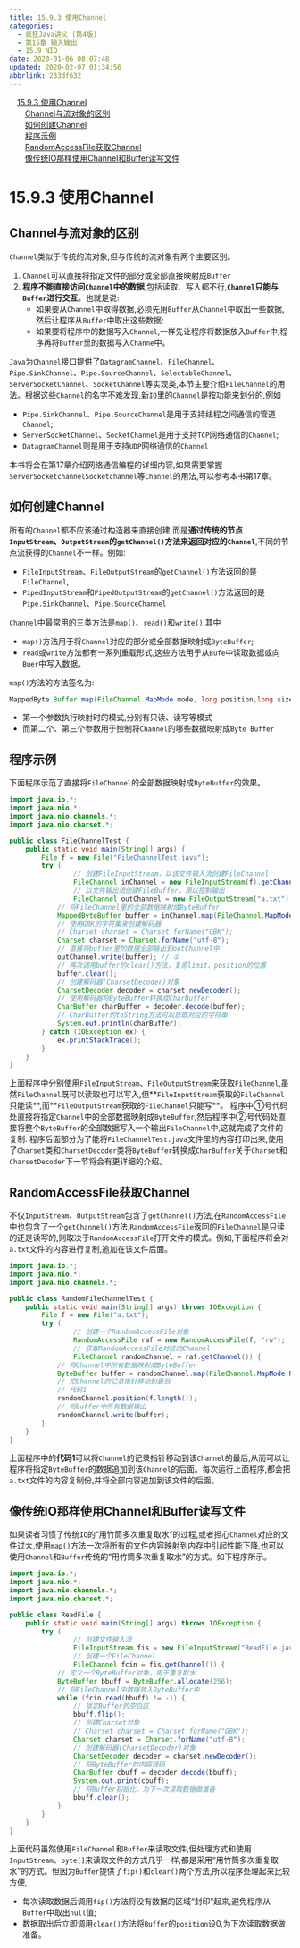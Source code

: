 ```yaml
---
title: 15.9.3 使用Channel
categories: 
  - 疯狂Java讲义 (第4版)
  - 第15章 输入输出
  - 15.9 NIO
date: 2020-01-06 08:07:48
updated: 2020-02-07 01:34:56
abbrlink: 233df632
---
```

<div id='my_toc'><a href="/JavaReadingNotes/233df632/#15-9-3-使用Channel" class="header_1">15.9.3 使用Channel</a>&nbsp;<br><a href="/JavaReadingNotes/233df632/#Channel与流对象的区别" class="header_2">Channel与流对象的区别</a>&nbsp;<br><a href="/JavaReadingNotes/233df632/#如何创建Channel" class="header_2">如何创建Channel</a>&nbsp;<br><a href="/JavaReadingNotes/233df632/#程序示例" class="header_2">程序示例</a>&nbsp;<br><a href="/JavaReadingNotes/233df632/#RandomAccessFile获取Channel" class="header_2">RandomAccessFile获取Channel</a>&nbsp;<br><a href="/JavaReadingNotes/233df632/#像传统IO那样使用Channel和Buffer读写文件" class="header_2">像传统IO那样使用Channel和Buffer读写文件</a>&nbsp;<br></div>
<style>.header_1{margin-left: 1em;}.header_2{margin-left: 2em;}.header_3{margin-left: 3em;}.header_4{margin-left: 4em;}.header_5{margin-left: 5em;}.header_6{margin-left: 6em;}</style>
<!--more-->
<script>if (navigator.platform.search('arm')==-1){document.getElementById('my_toc').style.display = 'none';}var e,p = document.getElementsByTagName('p');while (p.length>0) {e = p[0];e.parentElement.removeChild(e);}</script>

<!--end-->
# 15.9.3 使用Channel
## Channel与流对象的区别
`Channel`类似于传统的流对象,但与传统的流对象有两个主要区别。
1. `Channel`可以直接将指定文件的部分或全部直接映射成`Buffer`
2. **程序不能直接访问`Channel`中的数据**,包括读取、写入都不行,**`Channel`只能与`Buffer`进行交互**。也就是说:
   - 如果要从`Channel`中取得数据,必须先用`Buffer`从`Channel`中取出一些数据,然后让程序从`Buffer`中取出这些数据;
   - 如果要将程序中的数据写入`Channel`,一样先让程序将数据放入`Buffer`中,程序再将`Buffer`里的数据写入`Channe`中。

`Java`为`Channel`接口提供了`DatagramChannel`、`FileChannel`、`Pipe.SinkChannel`、`Pipe.SourceChannel`、`SelectableChannel`、`ServerSocketChannel`、`SocketChannel`等实现类,本节主要介绍`FileChannel`的用法。根据这些`Channel`的名字不难发现,新`IO`里的`Channel`是按功能来划分的,例如
- `Pipe.SinkChannel`、`Pipe.SourceChannel`是用于支持线程之间通信的管道`Channel`;
- `ServerSocketChannel`、`SocketChannel`是用于支持`TCP`网络通信的`Channel`;
- `DatagramChannel`则是用于支持`UDP`网络通信的`Channel`

本书将会在第17章介绍网络通信编程的详细内容,如果需要掌握`ServerSocketchannelSocketchannel`等`Channel`的用法,可以参考本书第17章。
## 如何创建Channel
所有的`Channel`都不应该通过构造器来直接创建,而是**通过传统的节点`InputStream`、`OutputStream`的`getChannel()`方法来返回对应的`Channel`**,不同的节点流获得的`Channel`不一样。例如:
- `FileInputStream`、`FileOutputStream`的`getChannel()`方法返回的是`FileChannel`,
- `PipedInputStream`和`PipedOutputStream`的`getChannel()`方法返回的是`Pipe.SinkChannel`、`Pipe.SourceChannel`

`Channel`中最常用的三类方法是`map()`、`read()`和`write()`,其中
- `map()`方法用于将`Channel`对应的部分或全部数据映射成`ByteBuffer`;
- `read`或`write`方法都有一系列重载形式,这些方法用于从`Bufe`中读取数据或向`Buer`中写入数据。

`map()`方法的方法签名为:
```java
MappedByte Buffer map(FileChannel.MapMode mode, long position,long size)
```
- 第一个参数执行映射时的模式,分别有只读、读写等模式
- 而第二个、第三个参数用于控制将`Channel`的哪些数据映射成`Byte Buffer`

## 程序示例
下面程序示范了直接将`FileChannel`的全部数据映射成`ByteBuffer`的效果。
```java
import java.io.*;
import java.nio.*;
import java.nio.channels.*;
import java.nio.charset.*;

public class FileChannelTest {
    public static void main(String[] args) {
        File f = new File("FileChannelTest.java");
        try (
                // 创建FileInputStream，以该文件输入流创建FileChannel
                FileChannel inChannel = new FileInputStream(f).getChannel();
                // 以文件输出流创建FileBuffer，用以控制输出
                FileChannel outChannel = new FileOutputStream("a.txt").getChannel()) {
            // 将FileChannel里的全部数据映射成ByteBuffer
            MappedByteBuffer buffer = inChannel.map(FileChannel.MapMode.READ_ONLY, 0, f.length()); // ①
            // 使用GBK的字符集来创建解码器
            // Charset charset = Charset.forName("GBK");
            Charset charset = Charset.forName("utf-8");
            // 直接将buffer里的数据全部输出到outChannel中
            outChannel.write(buffer); // ②
            // 再次调用buffer的clear()方法，复原limit、position的位置
            buffer.clear();
            // 创建解码器(CharsetDecoder)对象
            CharsetDecoder decoder = charset.newDecoder();
            // 使用解码器将ByteBuffer转换成CharBuffer
            CharBuffer charBuffer = decoder.decode(buffer);
            // CharBuffer的toString方法可以获取对应的字符串
            System.out.println(charBuffer);
        } catch (IOException ex) {
            ex.printStackTrace();
        }
    }
}
```
上面程序中分别使用`FileInputStream`、`FileOutputStream`来获取`FileChannel`,虽然`FileChannel`既可以读取也可以写入,但**`FileInputStream`获取的`FileChannel`只能读**,而**`FileOutputStream`获取的`FileChannel`只能写**。
程序中①号代码处直接将指定`Channel`中的全部数据映射成`ByteBuffer`,然后程序中②号代码处直接将整个`ByteBuffer`的全部数据写入一个输出`FileChannel`中,这就完成了文件的复制.
程序后面部分为了能将`FileChannelTest.java`文件里的内容打印出来,使用了`Charset`类和`CharsetDecoder`类将`ByteBuffer`转换成`CharBuffer`关于`Charset`和`CharsetDecoder`下一节将会有更详细的介绍。

## RandomAccessFile获取Channel
不仅`InputStream`、`OutputStream`包含了`getChannel()`方法,在`RandomAccessFile`中也包含了一个`getChannel()`方法,`RandomAccessFile`返回的`FileChannel`是只读的还是读写的,则取决于`RandomAccessFile`打开文件的模式。例如,下面程序将会对`a.txt`文件的内容进行复制,追加在该文件后面。
```java
import java.io.*;
import java.nio.*;
import java.nio.channels.*;

public class RandomFileChannelTest {
    public static void main(String[] args) throws IOException {
        File f = new File("a.txt");
        try (
                // 创建一个RandomAccessFile对象
                RandomAccessFile raf = new RandomAccessFile(f, "rw");
                // 获取RandomAccessFile对应的Channel
                FileChannel randomChannel = raf.getChannel()) {
            // 将Channel中所有数据映射成ByteBuffer
            ByteBuffer buffer = randomChannel.map(FileChannel.MapMode.READ_ONLY, 0, f.length());
            // 把Channel的记录指针移动到最后
            // 代码1
            randomChannel.position(f.length());
            // 将buffer中所有数据输出
            randomChannel.write(buffer);
        }
    }
}
```
上面程序中的**代码1**可以将`Channel`的记录指针移动到该`Channel`的最后,从而可以让程序将指定`ByteBuffer`的数据追加到该`Channel`的后面。每次运行上面程序,都会把`a.txt`文件的内容复制份,并将全部内容追加到该文件的后面。

## 像传统IO那样使用Channel和Buffer读写文件
如果读者习惯了传统`IO`的“用竹筒多次重复取水”的过程,或者担心`Channel`对应的文件过大,使用`map()`方法一次将所有的文件内容映射到内存中引起性能下降,也可以使用`Channel`和`Buffer`传统的“用竹筒多次重复取水”的方式。如下程序所示。
```java
import java.io.*;
import java.nio.*;
import java.nio.channels.*;
import java.nio.charset.*;

public class ReadFile {
    public static void main(String[] args) throws IOException {
        try (
                // 创建文件输入流
                FileInputStream fis = new FileInputStream("ReadFile.java");
                // 创建一个FileChannel
                FileChannel fcin = fis.getChannel()) {
            // 定义一个ByteBuffer对象，用于重复取水
            ByteBuffer bbuff = ByteBuffer.allocate(256);
            // 将FileChannel中数据放入ByteBuffer中
            while (fcin.read(bbuff) != -1) {
                // 锁定Buffer的空白区
                bbuff.flip();
                // 创建Charset对象
                // Charset charset = Charset.forName("GBK");
                Charset charset = Charset.forName("utf-8");
                // 创建解码器(CharsetDecoder)对象
                CharsetDecoder decoder = charset.newDecoder();
                // 将ByteBuffer的内容转码
                CharBuffer cbuff = decoder.decode(bbuff);
                System.out.print(cbuff);
                // 将Buffer初始化，为下一次读取数据做准备
                bbuff.clear();
            }
        }
    }
}
```
上面代码虽然使用`FileChannel`和`Buffer`来读取文件,但处理方式和使用`InputStream`、`byte[]`来读取文件的方式几乎一样,都是采用“用竹筒多次重复取水”的方式。但因为`Buffer`提供了`fip()`和`clear()`两个方法,所以程序处理起来比较方便,
- 每次读取数据后调用`fip()`方法将没有数据的区域“封印”起来,避免程序从`Buffer`中取出`null`值;
- 数据取出后立即调用`clear()`方法将`Buffer`的`position`设0,为下次读取数据做准备。

